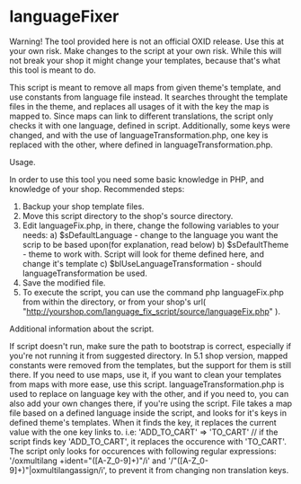 languageFixer
=============
Warning! The tool provided here is not an official OXID release. Use this at your own risk. Make changes to the script at your own risk. While this will not break your shop it might change your templates, because that's what this tool is meant to do.

This script is meant to remove all maps from given theme's template, and use constants from language file instead. 
It searches throught the template files in the theme, and replaces all usages of it with the key the map is mapped to.
Since maps can link to different translations, the script only checks it with one language, defined in script.
Additionally, some keys were changed, and with the use of languageTransformation.php, one key is replaced with the other, where defined in languageTransformation.php.


Usage.


In order to use this tool you need some basic knowledge in PHP, and knowledge of your shop.
Recommended steps:
1. Backup your shop template files.
2. Move this script directory to the shop's source directory.
3. Edit languageFix.php, in there, change the following variables to your needs:
   a) $sDefaultLanguage - change to the language you want the scrip to be based upon(for explanation, read below)
   b) $sDefaultTheme - theme to work with. Script will look for theme defined here, and change it's template
   c) $blUseLanguageTransformation - should languageTransformation be used.
4. Save the modified file.
5. To execute the script, you can use the command php languageFix.php from within the directory, 
or from your shop's url( "http://yourshop.com/language_fix_script/source/languageFix.php"  ).

Additional information about the script.


If script doesn't run, make sure the path to bootstrap is correct, especially if you're not running 
it from suggested directory.
In 5.1 shop version, mapped constants were removed from the templates, but the support for them is still there.
If you need to use maps, use it, if you want to clean your templates from maps with more ease, use this script.
languageTransformation.php is used to replace on language key with the other, and if you need to, you can also
add your own changes there, if you're using the script.
File takes a map file based on a defined language inside the script, and looks for it's keys in defined theme's templates. When it finds the key, it replaces the current value with the one key links to. i.e:
'ADD_TO_CART' => 'TO_CART' // if the script finds key 'ADD_TO_CART', it replaces the occurence with 'TO_CART'.
The script only looks for occurences with following regular expressions: '/oxmultilang +ident="([A-Z\_0-9]+)"/i' and 
'/"([A-Z\_0-9]+)"\|oxmultilangassign/i', to prevent it from changing non translation keys.




